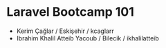 # Laravel Bootcamp 101

- Kerim Çağlar / Eskişehir / kcaglarr
- Ibrahim Khalil Atteib Yacoub / Bilecik / ikhalilatteib 
